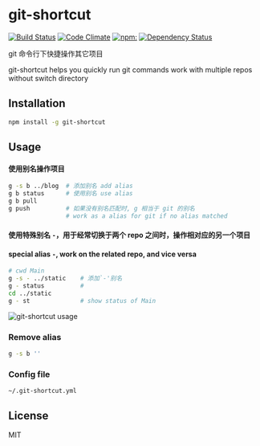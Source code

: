 # git-shortcut

[![Build Status](https://travis-ci.org/yangg/git-shortcut.svg?branch=master)](https://travis-ci.org/yangg/git-shortcut) [![Code Climate](https://codeclimate.com/github/yangg/git-shortcut/badges/gpa.svg)](https://codeclimate.com/github/yangg/git-shortcut) [![npm:](https://img.shields.io/npm/v/git-shortcut.svg?style=flat)](https://www.npmjs.com/packages/git-shortcut) [![Dependency Status](https://david-dm.org/yangg/git-shortcut.svg)](https://david-dm.org/yangg/git-shortcut)

git 命令行下快捷操作其它项目

git-shortcut helps you quickly run git commands work with multiple repos without switch directory

## Installation
```bash
npm install -g git-shortcut
```

## Usage

#### 使用别名操作项目
```bash
g -s b ../blog  # 添加别名 add alias
g b status      # 使用别名 use alias
g b pull
g push          # 如果没有别名匹配时, g 相当于 git 的别名
                # work as a alias for git if no alias matched
```

#### 使用特殊别名 `-`，用于经常切换于两个 repo 之间时，操作相对应的另一个项目
#### special alias `-`, work on the related repo, and vice versa
```bash
# cwd Main
g -s - ../static    # 添加`-'别名
g - status          #
cd ../static
g - st              # show status of Main
```

![git-shortcut usage](https://cloud.githubusercontent.com/assets/409225/16899413/71c59dda-4c35-11e6-8d93-ad261a99fe8a.gif)

### Remove alias
```bash
g -s b ''
```

### Config file
`~/.git-shortcut.yml`


## License
MIT
